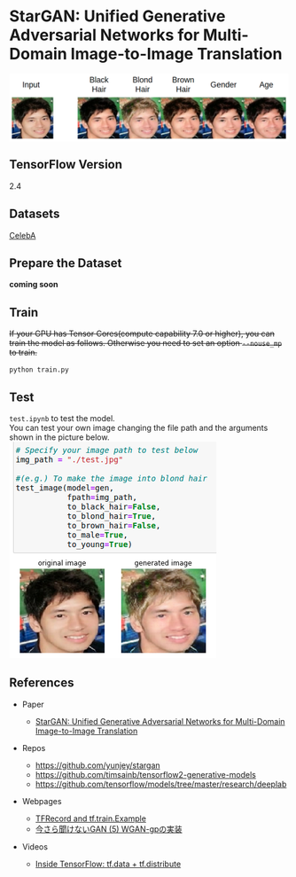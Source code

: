 # StarGAN: Unified Generative Adversarial Networks for Multi-Domain Image-to-Image Translation

<img src="imgs/demo1.png" align="center">

## TensorFlow Version
2.4

## Datasets
[CelebA](https://www.tensorflow.org/datasets/catalog/celeb_a)

## Prepare the Dataset
**coming soon**

## Train
~~If your GPU has Tensor Cores(compute capability 7.0 or higher), you can train the model as follows. Otherwise you need to set an option `--nouse_mp` to train.~~
```
python train.py
```

## Test
`test.ipynb` to test the model.<br>
You can test your own image changing the file path and the arguments shown in the picture below.<br>
![Test Result](imgs/demo2.png)

## References
- Paper
  - [StarGAN: Unified Generative Adversarial Networks
for Multi-Domain Image-to-Image Translation](https://arxiv.org/abs/1711.09020)<br>

- Repos
  - https://github.com/yunjey/stargan<br>
  - https://github.com/timsainb/tensorflow2-generative-models<br>
  - https://github.com/tensorflow/models/tree/master/research/deeplab<br>

- Webpages
  - [TFRecord and tf.train.Example](https://www.tensorflow.org/tutorials/load_data/tfrecord)
  - [今さら聞けないGAN (5) WGAN-gpの実装](https://qiita.com/triwave33/items/72c7fceea2c6e48c8c07)

- Videos
  - [Inside TensorFlow: tf.data + tf.distribute](https://youtu.be/ZnukSLKEw34)
